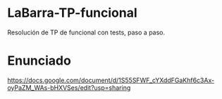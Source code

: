 # LaBarra-TP-funcional
Resolución de TP de funcional con tests, paso a paso.

# Enunciado
https://docs.google.com/document/d/1S55SFWF_cYXddFGaKhf6c3Ax-oyPaZM_WAs-bHXVSes/edit?usp=sharing
